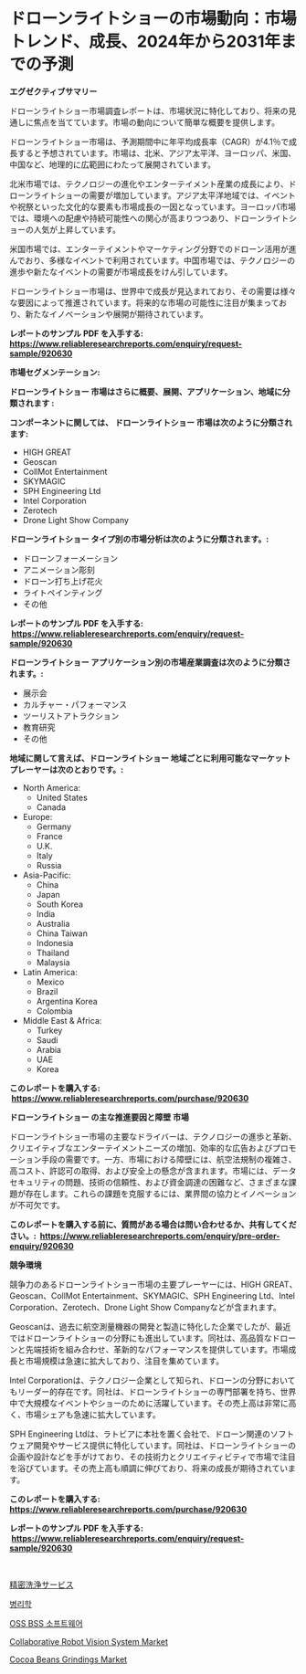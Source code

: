 <p><h1>ドローンライトショーの市場動向：市場トレンド、成長、2024年から2031年までの予測</h1></p><p><strong>エグゼクティブサマリー</strong></p>
<p><p>ドローンライトショー市場調査レポートは、市場状況に特化しており、将来の見通しに焦点を当てています。市場の動向について簡単な概要を提供します。</p><p>ドローンライトショー市場は、予測期間中に年平均成長率（CAGR）が4.1％で成長すると予想されています。市場は、北米、アジア太平洋、ヨーロッパ、米国、中国など、地理的に広範囲にわたって展開されています。</p><p>北米市場では、テクノロジーの進化やエンターテイメント産業の成長により、ドローンライトショーの需要が増加しています。アジア太平洋地域では、イベントや祝祭といった文化的な要素も市場成長の一因となっています。ヨーロッパ市場では、環境への配慮や持続可能性への関心が高まりつつあり、ドローンライトショーの人気が上昇しています。</p><p>米国市場では、エンターテイメントやマーケティング分野でのドローン活用が進んでおり、多様なイベントで利用されています。中国市場では、テクノロジーの進歩や新たなイベントの需要が市場成長をけん引しています。</p><p>ドローンライトショー市場は、世界中で成長が見込まれており、その需要は様々な要因によって推進されています。将来的な市場の可能性に注目が集まっており、新たなイノベーションや展開が期待されています。</p></p>
<p><strong>レポートのサンプル PDF を入手する: <a href="https://www.reliableresearchreports.com/enquiry/request-sample/920630">https://www.reliableresearchreports.com/enquiry/request-sample/920630</a></strong></p>
<p><strong>市場セグメンテーション:</strong></p>
<p><strong> ドローンライトショー 市場はさらに概要、展開、アプリケーション、地域に分類されます :</strong></p>
<p><strong>コンポーネントに関しては、 ドローンライトショー 市場は次のように分類されます: &nbsp;</strong></p>
<p><ul><li>HIGH GREAT</li><li>Geoscan</li><li>CollMot Entertainment</li><li>SKYMAGIC</li><li>SPH Engineering Ltd</li><li>Intel Corporation</li><li>Zerotech</li><li>Drone Light Show Company</li></ul></p>
<p><strong> ドローンライトショー タイプ別の市場分析は次のように分類されます。:</strong></p>
<p><ul><li>ドローンフォーメーション</li><li>アニメーション彫刻</li><li>ドローン打ち上げ花火</li><li>ライトペインティング</li><li>その他</li></ul></p>
<p><strong>レポートのサンプル PDF を入手する: &nbsp;<a href="https://www.reliableresearchreports.com/enquiry/request-sample/920630">https://www.reliableresearchreports.com/enquiry/request-sample/920630</a></strong></p>
<p><strong> ドローンライトショー アプリケーション別の市場産業調査は次のように分類されます。:</strong></p>
<p><ul><li>展示会</li><li>カルチャー・パフォーマンス</li><li>ツーリストアトラクション</li><li>教育研究</li><li>その他</li></ul></p>
<p><strong>地域に関して言えば、ドローンライトショー 地域ごとに利用可能なマーケットプレーヤーは次のとおりです。:</strong></p>
<p><ul>
    <li>
        North America:
        <ul>
            <li>United States</li>
            <li>Canada</li>
        </ul>
    </li>
    <li>
        Europe:
        <ul>
            <li>Germany</li>
            <li>France</li>
            <li>U.K.</li>
            <li>Italy</li>
            <li>Russia</li>
        </ul>
    </li>
    <li>
        Asia-Pacific:
        <ul>
            <li>China</li>
            <li>Japan</li>
            <li>South Korea</li>
            <li>India</li>
            <li>Australia</li>
            <li>China Taiwan</li>
            <li>Indonesia</li>
            <li>Thailand</li>
            <li>Malaysia</li>
        </ul>
    </li>
    <li>
        Latin America:
        <ul>
            <li>Mexico</li>
            <li>Brazil</li>
            <li>Argentina Korea</li>
            <li>Colombia</li>
        </ul>
    </li>
    <li>
        Middle East & Africa:
        <ul>
            <li>Turkey</li>
            <li>Saudi</li>
            <li>Arabia</li>
            <li>UAE</li>
            <li>Korea</li>
        </ul>
    </li>
    </ul></p>
<p><strong>このレポートを購入する: &nbsp;<a href="https://www.reliableresearchreports.com/purchase/920630">https://www.reliableresearchreports.com/purchase/920630</a></strong></p>
<p><strong>ドローンライトショー の主な推進要因と障壁 市場</strong></p>
<p><p>ドローンライトショー市場の主要なドライバーは、テクノロジーの進歩と革新、クリエイティブなエンターテイメントニーズの増加、効率的な広告およびプロモーション手段の需要です。一方、市場における障壁には、航空法規制の複雑さ、高コスト、許認可の取得、および安全上の懸念が含まれます。市場には、データセキュリティの問題、技術の信頼性、および資金調達の困難など、さまざまな課題が存在します。これらの課題を克服するには、業界間の協力とイノベーションが不可欠です。</p></p>
<p><strong>このレポートを購入する前に、質問がある場合は問い合わせるか、共有してください。:&nbsp; <a href="https://www.reliableresearchreports.com/enquiry/pre-order-enquiry/920630">https://www.reliableresearchreports.com/enquiry/pre-order-enquiry/920630</a></strong></p>
<p><strong>競争環境</strong></p>
<p><p>競争力のあるドローンライトショー市場の主要プレーヤーには、HIGH GREAT、Geoscan、CollMot Entertainment、SKYMAGIC、SPH Engineering Ltd、Intel Corporation、Zerotech、Drone Light Show Companyなどが含まれます。</p><p>Geoscanは、過去に航空測量機器の開発と製造に特化した企業でしたが、最近ではドローンライトショーの分野にも進出しています。同社は、高品質なドローンと先端技術を組み合わせ、革新的なパフォーマンスを提供しています。市場成長と市場規模は急速に拡大しており、注目を集めています。</p><p>Intel Corporationは、テクノロジー企業として知られ、ドローンの分野においてもリーダー的存在です。同社は、ドローンライトショーの専門部署を持ち、世界中で大規模なイベントやショーのために活躍しています。その売上高は非常に高く、市場シェアも急速に拡大しています。</p><p>SPH Engineering Ltdは、ラトビアに本社を置く会社で、ドローン関連のソフトウェア開発やサービス提供に特化しています。同社は、ドローンライトショーの企画や設計などを手がけており、その技術力とクリエイティビティで市場で注目を浴びています。その売上高も順調に伸びており、将来の成長が期待されています。</p></p>
<p><strong>このレポートを購入する: &nbsp; <a href="https://www.reliableresearchreports.com/purchase/920630">https://www.reliableresearchreports.com/purchase/920630</a></strong></p>
<p><strong>レポートのサンプル PDF を入手する: &nbsp;<a href="https://www.reliableresearchreports.com/enquiry/request-sample/920630">https://www.reliableresearchreports.com/enquiry/request-sample/920630</a></strong><strong></strong></p>
<p>&nbsp;</p>
<p><p><a href="https://github.com/ppmazlotr77499/Market-Research-Report-List-1/blob/main/3111322183203.md">精密洗浄サービス</a></p><p><a href="https://github.com/vsap75a286l/Market-Research-Report-List-1/blob/main/2198616183259.md">병리학</a></p><p><a href="https://github.com/idcefvhkdut6/Market-Research-Report-List-1/blob/main/9036828183258.md">OSS BSS 소프트웨어</a></p><p><a href="https://github.com/nancykennedykellievqfqt2/Market-Research-Report-List-1/blob/main/collaborative-robot-vision-system-market.md">Collaborative Robot Vision System Market</a></p><p><a href="https://github.com/NorbertYates/Market-Research-Report-List-3/blob/main/cocoa-beans-grindings-market.md">Cocoa Beans Grindings Market</a></p></p>